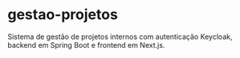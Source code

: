 # gestao-projetos
Sistema de gestão de projetos internos com autenticação Keycloak, backend em Spring Boot e frontend em Next.js.
